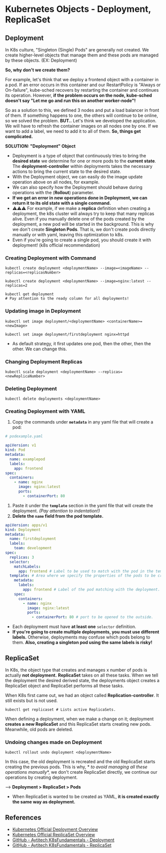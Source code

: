 # Kubernetes Objects - Deployment, ReplicaSet

## Deployment

In K8s culture, "Singleton (Single) Pods" are generally not created. We create higher-level objects that manage them and
these pods are managed by these objects. (EX: Deployment)

**So, why don't we create them?**

For example, let's think that we deploy a frontend object with a container in a pod. If an error occurs in this
container and our RestartPolicy is "Always or On-failure", kube-sched recovers by restarting the container and continues
its operation. However, **if the problem occurs on the node, kube-sched doesn't say "Let me go and run this on another
worker-node"!**

So as a solution to this, we defined 3 nodes and put a load balancer in front of them. If something happens to one, the
others will continue to be online, so we solved the problem. **BUT..** Let's think we developed the application. We will
have to refresh the container images on all nodes one by one. If we want to add a label, we need to add it to all of
them. **So, things get complicated.**

**SOLUTION: "Deployment" Object**

* Deployment is a type of object that continuously tries to bring the **desired state** we determine for one or more
  pods to the **current state**. The **deployment-controller** within deployments takes the necessary actions to bring
  the current state to the desired state.
* With the Deployment object, we can easily do the image update operation above on all nodes, for example.
* We can also specify how the Deployment should behave during operations with the (**Rollout**) parameter.
* **If we get an error in new operations done in Deployment, we can return it to its old state with a single command.**
* ⚠️⚠️⚠️ For example, if we make a **replica** definition when creating a deployment, the k8s
  cluster will always try to keep that many replicas alive. Even if you manually delete one of the pods created by the
  deployment, a new pod will be started in the background. This is why we don't create **Singleton Pods**. That is, we
  don't create pods directly manually or with yaml, leaving this optimization to k8s.
* Even if you're going to create a single pod, you should create it with deployment! (k8s official recommendation)

### Creating Deployment with Command

```shell
kubectl create deployment <deploymentName> --image=<imageName> --replicas=<replicasNumber>

kubectl create deployment <deploymentName> --image=nginx:latest --replicas=2

kubectl get deployment
# Pay attention to the ready column for all deployments!
```

### Updating image in Deployment

```shell
kubectl set image deployment/<deploymentName> <containerName>=<newImage>

kubectl set image deployment/firstdeployment nginx=httpd
```

* As default strategy, it first updates one pod, then the other, then the other. We can change this.

### Changing Deployment Replicas

```shell
kubectl scale deployment <deploymentName> --replicas=<newReplicaNumber>
```

### Deleting Deployment

```shell
kubectl delete deployments <deploymentName>
```

### **Creating Deployment with YAML**

1. Copy the commands under **`metadata`** in any yaml file that will create a pod:

```yaml
# podexample.yaml

apiVersion: v1
kind: Pod
metadata:
  name: examplepod
  labels:
    app: frontend
spec:
  containers:
    - name: nginx
      image: nginx:latest
      ports:
        - containerPort: 80
```

1. Paste it under the **`template`** section in the yaml file that will create the deployment. _(Pay attention to
   indentation!)_
2. **Delete the `name` field from the pod template.**

```yaml
apiVersion: apps/v1
kind: Deployment
metadata:
  name: firstdeployment
  labels:
    team: development
spec:
  replicas: 3
  selector:
    matchLabels:
      app: frontend # Label to be used to match with the pod in the template.
  template: # Area where we specify the properties of the pods to be created.
    metadata:
      labels:
        app: frontend # Label of the pod matching with the deployment.
    spec:
      containers:
        - name: nginx
          image: nginx:latest
          ports:
            - containerPort: 80 # port to be opened to the outside.
```

* Each deployment must have **at least one** `selector` definition.
* **If you're going to create multiple deployments, you must use different labels.** Otherwise, deployments may confuse
  which pods belong to them. **Also, creating a singleton pod using the same labels is risky!**

## ReplicaSet

In K8s, the object type that creates and manages x number of pods is actually **not deployment.** **ReplicaSet** takes
on all these tasks. When we tell the deployment the desired derived state, the deployments object creates a ReplicaSet
object and ReplicaSet performs all these tasks.

When K8s first came out, we had an object called **Replication-controller**. It still exists but is not used.

```shell
kubectl get replicaset # Lists active ReplicaSets.
```

When defining a deployment, when we make a change on it; deployment **creates a new ReplicaSet** and this ReplicaSet
starts creating new pods. Meanwhile, old pods are deleted.

### Undoing changes made on Deployment

```shell
kubectl rollout undo deployment <deploymentName>
```

In this case, the old deployment is recreated and the old ReplicaSet starts creating the previous pods. This is why, *
*to avoid managing all these operations manually**, we don't create ReplicaSet directly, we continue our operations by
creating deployment.

—> **Deployment > ReplicaSet > Pods**

* When ReplicaSet is wanted to be created as YAML, **it is created exactly the same way as deployment.**

## References

- [Kubernetes Official Deployment Overview](https://kubernetes.io/docs/concepts/workloads/controllers/deployment/)
- [Kubernetes Official ReplicaSet Overview](https://kubernetes.io/docs/concepts/workloads/controllers/replicaset/)
- [GitHub - Aytitech K8sFundamentals - Deployment](https://github.com/aytitech/k8sfundamentals/tree/main/deployment)
- [GitHub - Aytitech K8sFundamentals - ReplicaSet](https://github.com/aytitech/k8sfundamentals/tree/main/deployment/replicaset)

